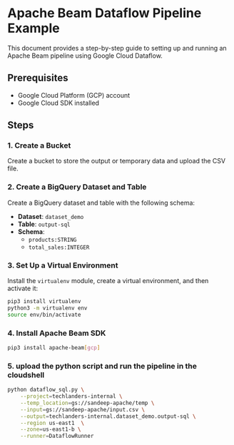 # Apache Beam Dataflow Pipeline Example

This document provides a step-by-step guide to setting up and running an Apache Beam pipeline using Google Cloud Dataflow.

## Prerequisites

- Google Cloud Platform (GCP) account
- Google Cloud SDK installed

## Steps

### 1. Create a Bucket

Create a bucket to store the output or temporary data and upload the CSV file.

### 2. Create a BigQuery Dataset and Table

Create a BigQuery dataset and table with the following schema:

- **Dataset**: `dataset_demo`
- **Table**: `output-sql`
- **Schema**:
  - `products:STRING`
  - `total_sales:INTEGER`

### 3. Set Up a Virtual Environment

Install the `virtualenv` module, create a virtual environment, and then activate it:

```sh
pip3 install virtualenv
python3 -m virtualenv env
source env/bin/activate
```

### 4. Install Apache Beam SDK

```sh
pip3 install apache-beam[gcp]
```


### 5. upload the python script and run the pipeline in the cloudshell

```sh
python dataflow_sql.py \
    --project=techlanders-internal \
    --temp_location=gs://sandeep-apache/temp \
    --input=gs://sandeep-apache/input.csv \
    --output=techlanders-internal.dataset_demo.output-sql \
    --region us-east1  \
    --zone=us-east1-b \
    --runner=DataflowRunner
```

